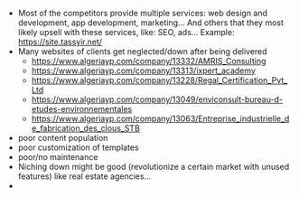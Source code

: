 - Most of the competitors provide multiple services: web design and development, app development, marketing... And others that they most likely upsell with these services, like: SEO, ads... Example:  https://site.tassyir.net/
- Many websites of clients get neglected/down after being delivered
	- https://www.algeriayp.com/company/13332/AMRIS_Consulting
	- https://www.algeriayp.com/company/13313/ixpert_academy
	- https://www.algeriayp.com/company/13228/Regal_Certification_Pvt_Ltd
	- https://www.algeriayp.com/company/13049/enviconsult-bureau-d-etudes-environnementales
	- https://www.algeriayp.com/company/13063/Entreprise_industrielle_de_fabrication_des_clous_STB
- poor content population
- poor customization of templates
- poor/no maintenance
- Niching down might be good (revolutionize a certain market with unused features) like real estate agencies...
- 